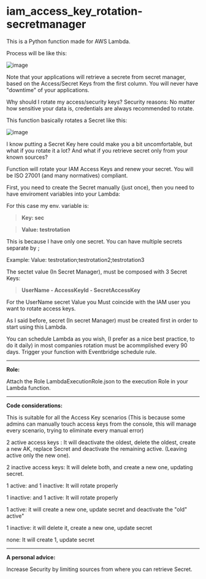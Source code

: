 # iam_access_key_rotation-secretmanager

This is a Python function made for AWS Lambda.

Process will be like this:

![image](https://user-images.githubusercontent.com/103848038/221833337-670d0201-710e-4ab6-8493-8902f070131a.png)

Note that your applications will retrieve a secrete from secret manager, based on the Access/Secret Keys from the first column. You will never have "downtime" of your applications.

Why should I rotate my access/security keys? Security reasons: No matter how sensitive your data is, credentials are always recommended to rotate. 

This function basically rotates a Secret like this:

![image](https://user-images.githubusercontent.com/103848038/221819488-954358b8-0b3b-4ff7-8749-da4173c720ed.png)

I know putting a Secret Key here could make you a bit uncomfortable, but what if you rotate it a lot? And what if you retrieve secret only from your known sources?


Function will rotate your IAM Access Keys and renew your secret. You will be ISO 27001 (and many normatives) compliant.


First, you need to create the Secret manually (just once), then you need to have enviroment variables into your Lambda:


For this case my env. variable is:

>**Key: sec**

>**Value: testrotation**


This is because I have only one secret. You can have multiple secrets separate by ;

Example: Value: testrotation;testrotation2;testrotation3

The sectet value (In Secret Manager), must be composed with 3 Secret Keys:

>**UserName - AccessKeyId - SecretAccessKey**

For the UserName secret Value you Must coincide with the IAM user you want to rotate access keys.

As I said before, secret (In secret Manager) must be created first in order to start using this Lambda.

You can schedule Lambda as you wish, (I prefer as a nice best practice, to do it daily) in most companies rotation must be acommplished every 90 days. Trigger your function with Eventbridge schedule rule.

-------------

**Role:** 

Attach the Role LambdaExecutionRole.json to the execution Role in your Lambda function.

-------------

**Code considerations:** 

This is suitable for all the Access Key scenarios (This is because some admins can manually touch access keys from the console, this will manage every scenario, trying to eliminate every manual error)

2 active access keys : It will deactivate the oldest, delete the oldest, create a new AK, replace Secret and deactivate the remaining active. (Leaving active only the new one).

2 inactive access keys: It will delete both, and create a new one, updating secret.

1 active: and 1 inactive: It will rotate properly

1 inactive: and 1 active: It will rotate properly

1 active: it will create a new one, update secret and deactivate the "old" active"

1 inactive: it will delete it, create a new one, update secret

none: It will create 1, update secret

-------------

**A personal advice:** 

Increase Security by limiting sources from where you can retrieve Secret.


